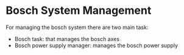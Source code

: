 # Bosch System Management

For managing the bosch system there are two main task:

- Bosch task: that manages the bosch axes
- Bosch power supply manager: manages the bosch power supply
